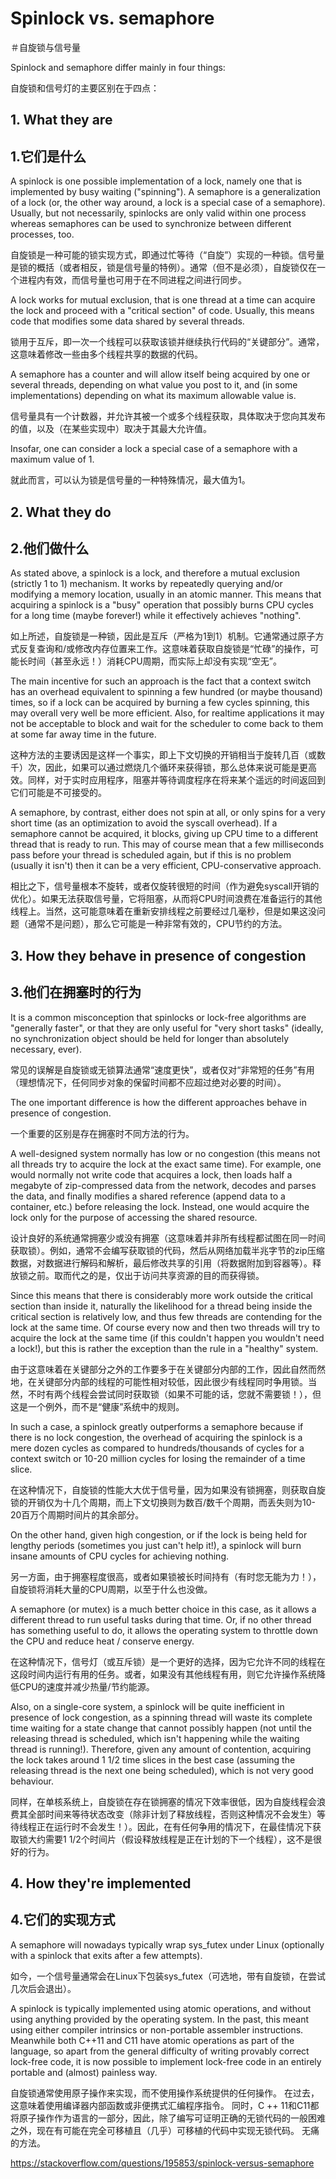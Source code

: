 # Spinlock vs. semaphore

＃自旋锁与信号量

Spinlock and semaphore differ mainly in four things:

自旋锁和信号灯的主要区别在于四点：

## 1. What they are

## 1.它们是什么

A spinlock is one possible implementation of a lock, namely one that is implemented by busy waiting ("spinning"). A semaphore is a generalization of a lock (or, the other way around, a lock is a special case of a semaphore). Usually, but not necessarily, spinlocks are only valid within one process whereas semaphores can be used to synchronize between different processes, too.

自旋锁是一种可能的锁实现方式，即通过忙等待（“自旋”）实现的一种锁。信号量是锁的概括（或者相反，锁是信号量的特例）。通常（但不是必须），自旋锁仅在一个进程内有效，而信号量也可用于在不同进程之间进行同步。

A lock works for mutual exclusion, that is one thread at a time can acquire the lock and proceed with a "critical section" of code. Usually, this means code that modifies some data shared by several threads.

锁用于互斥，即一次一个线程可以获取该锁并继续执行代码的“关键部分”。通常，这意味着修改一些由多个线程共享的数据的代码。

A semaphore has a counter and will allow itself being acquired by one or several threads, depending on what value you post to it, and (in some implementations) depending on what its maximum allowable value is.

信号量具有一个计数器，并允许其被一个或多个线程获取，具体取决于您向其发布的值，以及（在某些实现中）取决于其最大允许值。

Insofar, one can consider a lock a special case of a semaphore with a maximum value of 1.

就此而言，可以认为锁是信号量的一种特殊情况，最大值为1。

## 2. What they do

## 2.他们做什么

As stated above, a spinlock is a lock, and therefore a mutual exclusion (strictly 1 to 1) mechanism. It works by repeatedly querying and/or modifying a memory location, usually in an atomic manner. This means that acquiring a spinlock is a "busy" operation that possibly burns CPU cycles for a long time (maybe forever!) while it effectively achieves "nothing".

如上所述，自旋锁是一种锁，因此是互斥（严格为1到1）机制。它通常通过原子方式反复查询和/或修改内存位置来工作。这意味着获取自旋锁是“忙碌”的操作，可能长时间（甚至永远！）消耗CPU周期，而实际上却没有实现“空无”。

The main incentive for such an approach is the fact that a context switch has an overhead equivalent to spinning a few hundred (or maybe thousand) times, so if a lock can be acquired by burning a few cycles spinning, this may overall very well be more efficient. Also, for realtime applications it may not be acceptable to block and wait for the scheduler to come back to them at some far away time in the future.

这种方法的主要诱因是这样一个事实，即上下文切换的开销相当于旋转几百（或数千）次，因此，如果可以通过燃烧几个循环来获得锁，那么总体来说可能是更高效。同样，对于实时应用程序，阻塞并等待调度程序在将来某个遥远的时间返回到它们可能是不可接受的。

A semaphore, by contrast, either does not spin at all, or only spins for a very short time (as an optimization to avoid the syscall overhead). If a semaphore cannot be acquired, it blocks, giving up CPU time to a different thread that is ready to run. This may of course mean that a few milliseconds pass before your thread is scheduled again, but if this is no problem (usually it isn't) then it can be a very efficient, CPU-conservative approach.

相比之下，信号量根本不旋转，或者仅旋转很短的时间（作为避免syscall开销的优化）。如果无法获取信号量，它将阻塞，从而将CPU时间浪费在准备运行的其他线程上。当然，这可能意味着在重新安排线程之前要经过几毫秒，但是如果这没问题（通常不是问题），那么它可能是一种非常有效的，CPU节约的方法。

## 3. How they behave in presence of congestion

## 3.他们在拥塞时的行为

It is a common misconception that spinlocks or lock-free algorithms are "generally faster", or that they are only useful for "very short tasks" (ideally, no synchronization object should be held for longer than absolutely necessary, ever).

常见的误解是自旋锁或无锁算法通常“速度更快”，或者仅对“非常短的任务”有用（理想情况下，任何同步对象的保留时间都不应超过绝对必要的时间）。

The one important difference is how the different approaches behave in presence of congestion.

一个重要的区别是存在拥塞时不同方法的行为。

A well-designed system normally has low or no congestion (this means not all threads try to acquire the lock at the exact same time). For example, one would normally not write code that acquires a lock, then loads half a megabyte of zip-compressed data from the network, decodes and parses the data, and finally modifies a shared reference (append data to a container, etc.) before releasing the lock. Instead, one would acquire the lock only for the purpose of accessing the shared resource.

设计良好的系统通常拥塞少或没有拥塞（这意味着并非所有线程都试图在同一时间获取锁）。例如，通常不会编写获取锁的代码，然后从网络加载半兆字节的zip压缩数据，对数据进行解码和解析，最后修改共享的引用（将数据附加到容器等）。释放锁之前。取而代之的是，仅出于访问共享资源的目的而获得锁。

Since this means that there is considerably more work outside the critical section than inside it, naturally the likelihood for a thread being inside the critical section is relatively low, and thus few threads are contending for the lock at the same time. Of course every now and then two threads will try to acquire the lock at the same time (if this couldn't happen you wouldn't need a lock!), but this is rather the exception than the rule in a "healthy" system.

由于这意味着在关键部分之外的工作要多于在关键部分内部的工作，因此自然而然地，在关键部分内部的线程的可能性相对较低，因此很少有线程同时争用锁。当然，不时有两个线程会尝试同时获取锁（如果不可能的话，您就不需要锁！），但这是一个例外，而不是“健康”系统中的规则。

In such a case, a spinlock greatly outperforms a semaphore because if there is no lock congestion, the overhead of acquiring the spinlock is a mere dozen cycles as compared to hundreds/thousands of cycles for a context switch or 10-20 million cycles for losing the remainder of a time slice.

在这种情况下，自旋锁的性能大大优于信号量，因为如果没有锁拥塞，则获取自旋锁的开销仅为十几个周期，而上下文切换则为数百/数千个周期，而丢失则为10-20百万个周期时间片的其余部分。

On the other hand, given high congestion, or if the lock is being held for lengthy periods (sometimes you just can't help it!), a spinlock will burn insane amounts of CPU cycles for achieving nothing.

另一方面，由于拥塞程度很高，或者如果锁被长时间持有（有时您无能为力！），自旋锁将消耗大量的CPU周期，以至于什么也没做。

A semaphore (or mutex) is a much better choice in this case, as it allows a different thread to run useful tasks during that time. Or, if no other thread has something useful to do, it allows the operating system to throttle down the CPU and reduce heat / conserve energy.

在这种情况下，信号灯（或互斥锁）是一个更好的选择，因为它允许不同的线程在这段时间内运行有用的任务。或者，如果没有其他线程有用，则它允许操作系统降低CPU的速度并减少热量/节约能源。

Also, on a single-core system, a spinlock will be quite inefficient in presence of lock congestion, as a spinning thread will waste its complete time waiting for a state change that cannot possibly happen (not until the releasing thread is scheduled, which isn't happening while the waiting thread is running!). Therefore, given any amount of contention, acquiring the lock takes around 1 1/2 time slices in the best case (assuming the releasing thread is the next one being scheduled), which is not very good behaviour.

同样，在单核系统上，自旋锁在存在锁拥塞的情况下效率很低，因为自旋线程会浪费其全部时间来等待状态改变（除非计划了释放线程，否则这种情况不会发生）等待线程正在运行时不会发生！）。因此，在有任何争用的情况下，在最佳情况下获取锁大约需要1 1/2个时间片（假设释放线程是正在计划的下一个线程），这不是很好的行为。

## 4. How they're implemented

## 4.它们的实现方式

A semaphore will nowadays typically wrap sys_futex under Linux (optionally with a spinlock that exits after a few attempts).

如今，一个信号量通常会在Linux下包装sys_futex（可选地，带有自旋锁，在尝试几次后会退出）。

A spinlock is typically implemented using atomic operations, and without using anything provided by the operating system. In the past, this meant using either compiler intrinsics or non-portable assembler instructions. Meanwhile both C++11 and C11 have atomic operations as part of the language, so apart from the general difficulty of writing provably correct lock-free code, it is now possible to implement lock-free code in an entirely portable and (almost) painless way.

自旋锁通常使用原子操作来实现，而不使用操作系统提供的任何操作。 在过去，这意味着使用编译器内部函数或非便携式汇编程序指令。 同时，C ++ 11和C11都将原子操作作为语言的一部分，因此，除了编写可证明正确的无锁代码的一般困难之外，现在有可能在完全可移植且（几乎）可移植的代码中实现无锁代码。 无痛的方法。

<https://stackoverflow.com/questions/195853/spinlock-versus-semaphore>
